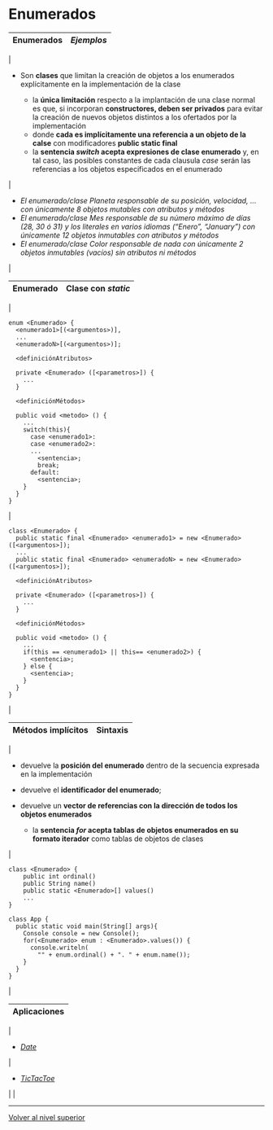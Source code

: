 # Enumerados






| **Enumerados** | *Ejemplos* |
| --- | --- |
| 
* Son **clases** que limitan la creación de objetos a los enumerados explícitamente en la implementación de la clase


	+ la **única limitación** respecto a la implantación de una clase normal es que, si incorporan **constructores, deben ser privados** para evitar la creación de nuevos objetos distintos a los ofertados por la implementación
	+ donde **cada <enumeradoX> es implícitamente una referencia a un objeto de la calse** con modificadores **public static final**
	+ la **sentencia *switch* acepta expresiones de clase enumerado** y, en tal caso, las posibles constantes de cada clausula *case* serán las referencias a los objetos especificados en el enumerado



 | 
* *El enumerado/clase Planeta responsable de su posición, velocidad, …​ con únicamente 8 objetos mutables con atributos y métodos*
* *El enumerado/clase Mes responsable de su número máximo de días (28, 30 ó 31) y los literales en varios idiomas (“Enero”, “January”) con únicamente 12 objetos inmutables con atributos y métodos*
* *El enumerado/clase Color responsable de nada con únicamente 2 objetos inmutables (vacíos) sin atributos ni métodos*


 |







| **Enumerado** | **Clase con *static*** |
| --- | --- |
| 


```
enum <Enumerado> {
  <enumerado1>[(<argumentos>)],
  ...
  <enumeradoN>[(<argumentos>)];

  <definiciónAtributos>

  private <Enumerado> ([<parametros>]) {
    ...
  }

  <definiciónMétodos>

  public void <metodo> () {
    ...
    switch(this){
      case <enumerado1>:
      case <enumerado2>:
      ...
        <sentencia>;
        break;
      default:
        <sentencia>;
    }
  }
}
```


 | 


```
class <Enumerado> {
  public static final <Enumerado> <enumerado1> = new <Enumerado>([<argumentos>]);
  ...
  public static final <Enumerado> <enumeradoN> = new <Enumerado>([<argumentos>]);

  <definiciónAtributos>

  private <Enumerado> ([<parametros>]) {
    ...
  }

  <definiciónMétodos>

  public void <metodo> () {
    ...
    if(this == <enumerado1> || this== <enumerado2>) {
      <sentencia>;
    } else {
      <sentencia>;
    }
  }
}
```


 |







| **Métodos implícitos** | **Sintaxis** |
| --- | --- |
| 
* devuelve la **posición del enumerado** dentro de la secuencia expresada en la implementación
* devuelve el **identificador del enumerado**;
* devuelve un **vector de referencias con la dirección de todos los objetos enumerados**


	+ la **sentencia *for* acepta tablas de objetos enumerados en su formato iterador** como tablas de objetos de clases



 | 


```
class <Enumerado> {
    public int ordinal()
    public String name()
    public static <Enumerado>[] values()
    ...
}

class App {
  public static void main(String[] args){
    Console console = new Console();
    for(<Enumerado> enum : <Enumerado>.values()) {
      console.writeln(
        "" + enum.ordinal() + ". " + enum.name());
    }
  }
}
```


 |








| **Aplicaciones** |
| --- |
| 
* [*Date*](https://github.com/USantaTecla-tech-java/src/tree/main/src/main/java/es/usantatecla/a5_units/a3_date/a3_enums)


 | 
* [*TicTacToe*](https://github.com/USantaTecla-tech-java/game-ticTacToe/tree/master/domainModel/basic/src/main/java/usantatecla)


 |  |


---

[Volver al nivel superior](../README.md)

